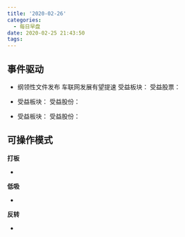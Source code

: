 ```yaml
---
title: '2020-02-26'
categories:
  - 每日早盘
date: 2020-02-25 21:43:50
tags:
---
```

## 事件驱动

- 纲领性文件发布 车联网发展有望提速
  受益板块：
  受益股票：

- 
  受益板块： 
  受益股份：

- 
  受益板块：
  受益股份：

## 可操作模式
**打板**

- 

**低吸**

- 

**反转**

- 
